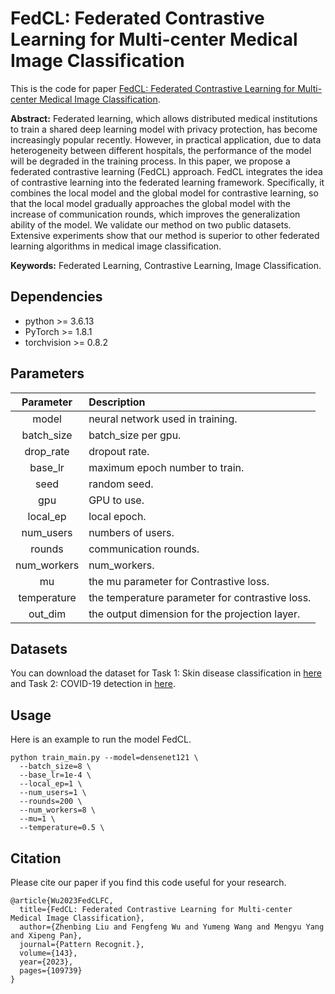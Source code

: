 # FedCL: Federated Contrastive Learning for Multi-center Medical Image Classification  
This is the code for paper [FedCL: Federated Contrastive Learning for Multi-center Medical Image Classification](https://doi.org/10.1016/j.patcog.2023.109739).  

**Abstract:** Federated learning, which allows distributed medical institutions to train a shared deep learning model with privacy protection, has become increasingly popular recently. However, in practical application, due to data heterogeneity between different hospitals, the performance of the model will be degraded in the training process. In this paper, we propose a federated contrastive learning (FedCL) approach. FedCL integrates the idea of contrastive learning into the federated learning framework. Specifically, it combines the local model and the global model for contrastive learning, so that the local model gradually approaches the global model with the increase of communication rounds, which improves the generalization ability of the model. We validate our method on two public datasets. Extensive experiments show that our method is superior to other federated learning algorithms in medical image classification.

**Keywords:** Federated Learning, Contrastive Learning, Image Classification.  
## Dependencies
+ python >= 3.6.13
+ PyTorch >= 1.8.1
+ torchvision >= 0.8.2
## Parameters
|Parameter|Description|
|:----:|:----|
|model|neural network used in training.|
|batch_size|batch_size per gpu.|
|drop_rate|dropout rate.|
|base_lr|maximum epoch number to train.|
|seed|random seed.|
|gpu|GPU to use.|
|local_ep|local epoch.|
|num_users|numbers of users.|
|rounds|communication rounds.|
|num_workers|num_workers.|
|mu|the mu parameter for Contrastive loss.|
|temperature|the temperature parameter for contrastive loss.|
|out_dim|the output dimension for the projection layer.|
## Datasets
You can download the dataset for Task 1: Skin disease classification in [here](https://challenge.isic-archive.com/data/#2018) and Task 2: COVID-19 detection in [here](https://www.kaggle.com/datasets/praveengovi/coronahack-chest-xraydataset).
## Usage
Here is an example to run the model FedCL.
```
python train_main.py --model=densenet121 \
  --batch_size=8 \
  --base_lr=1e-4 \
  --local_ep=1 \
  --num_users=1 \
  --rounds=200 \
  --num_workers=8 \
  --mu=1 \
  --temperature=0.5 \
```
## Citation
Please cite our paper if you find this code useful for your research.
```
@article{Wu2023FedCLFC,
  title={FedCL: Federated Contrastive Learning for Multi-center Medical Image Classification},
  author={Zhenbing Liu and Fengfeng Wu and Yumeng Wang and Mengyu Yang and Xipeng Pan},
  journal={Pattern Recognit.},
  volume={143},
  year={2023},
  pages={109739}
}
```
